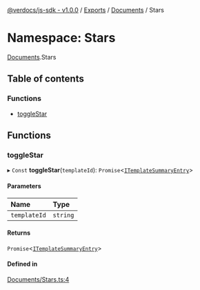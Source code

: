[@verdocs/js-sdk - v1.0.0](../README.md) / [Exports](../modules.md) / [Documents](Documents.md) / Stars

# Namespace: Stars

[Documents](Documents.md).Stars

## Table of contents

### Functions

- [toggleStar](Documents.Stars.md#togglestar)

## Functions

### toggleStar

▸ `Const` **toggleStar**(`templateId`): `Promise`<[`ITemplateSummaryEntry`](../interfaces/Documents.Types.ITemplateSummaryEntry.md)\>

#### Parameters

| Name | Type |
| :------ | :------ |
| `templateId` | `string` |

#### Returns

`Promise`<[`ITemplateSummaryEntry`](../interfaces/Documents.Types.ITemplateSummaryEntry.md)\>

#### Defined in

[Documents/Stars.ts:4](https://github.com/Verdocs/js-sdk/blob/4c3fec6/src/Documents/Stars.ts#L4)
